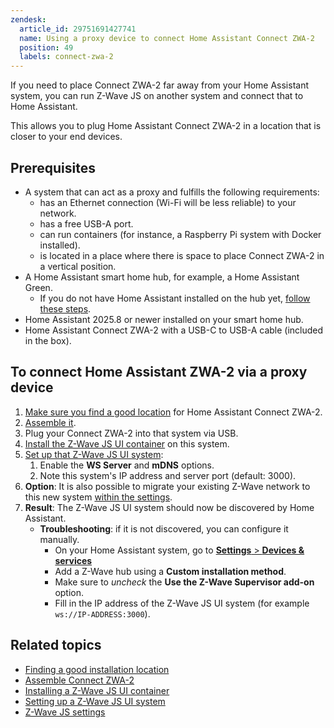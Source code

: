 ```yaml
---
zendesk:
  article_id: 29751691427741
  name: Using a proxy device to connect Home Assistant Connect ZWA-2
  position: 49
  labels: connect-zwa-2
---
```


If you need to place Connect ZWA-2 far away from your Home Assistant system, you can run Z-Wave JS on another system and connect that to Home Assistant.

This allows you to plug Home Assistant Connect ZWA-2 in a location that is closer to your end devices.

## Prerequisites

- A system that can act as a proxy and fulfills the following requirements:
  - has an Ethernet connection (Wi-Fi will be less reliable) to your network.
  - has a free USB-A port.
  - can run containers (for instance, a Raspberry Pi system with Docker installed).
  - is located in a place where there is space to place Connect ZWA-2 in a vertical position.
- A Home Assistant smart home hub, for example, a Home Assistant Green.
  - If you do not have Home Assistant installed on the hub yet, [follow these steps](https://www.home-assistant.io/installation/).
- Home Assistant 2025.8 or newer installed on your smart home hub.
- Home Assistant Connect ZWA-2 with a USB-C to USB-A cable (included in the box).

## To connect Home Assistant ZWA-2 via a proxy device

1. [Make sure you find a good location](/hc/en-us/articles/28670284336925) for Home Assistant Connect ZWA-2.
2. [Assemble it](/hc/en-us/articles/28685750450205).
3. Plug your Connect ZWA-2 into that system via USB.
4. [Install the Z-Wave JS UI container](https://zwave-js.github.io/zwave-js-ui/#/getting-started/docker) on this system.
5. [Set up that Z-Wave JS UI system](https://zwave-js.github.io/zwave-js-ui/#/usage/setup?id=setup):
   1. Enable the **WS Server** and **mDNS** options.
   2. Note this system's IP address and server port (default: 3000).
6. **Option**: It is also possible to migrate your existing Z-Wave network to this new system [within the settings](https://community.home-assistant.io/t/switching-z-wave-js-addons-with-minimal-downtime-z-wave-js-official-to-z-wave-js-ui-community/409904).
7. **Result**: The Z-Wave JS UI system should now be discovered by Home Assistant.
   - **Troubleshooting**:  if it is not discovered, you can configure it manually.
     - On your Home Assistant system, go to [**Settings** > **Devices & services**](https://my.home-assistant.io/redirect/integrations/)
     - Add a Z-Wave hub using a **Custom installation method**.
     - Make sure to *uncheck* the **Use the Z-Wave Supervisor add-on** option.
     - Fill in the IP address of the Z-Wave JS UI system (for example `ws://IP-ADDRESS:3000`).

## Related topics

- [Finding a good installation location](/hc/en-us/articles/28670284336925)
- [Assemble Connect ZWA-2](/hc/en-us/articles/28685750450205)
- [Installing a Z-Wave JS UI container](https://zwave-js.github.io/zwave-js-ui/#/getting-started/docker)
- [Setting up a Z-Wave JS UI system](https://zwave-js.github.io/zwave-js-ui/#/usage/setup?id=setup)
- [Z-Wave JS settings](https://community.home-assistant.io/t/switching-z-wave-js-addons-with-minimal-downtime-z-wave-js-official-to-z-wave-js-ui-community/409904)
